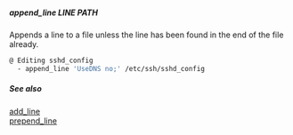 ##### append_line LINE PATH

Appends a line to a file unless the line has been found in the end of the file already.

```bash
@ Editing sshd_config
  - append_line 'UseDNS no;' /etc/ssh/sshd_config
```

##### See also

[add_line](add_line.md)  
[prepend_line](prepend_line.md)  

